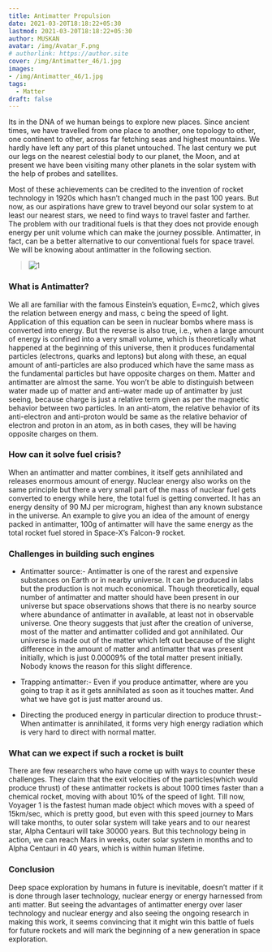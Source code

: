```yaml
---
title: Antimatter Propulsion
date: 2021-03-20T18:18:22+05:30
lastmod: 2021-03-20T18:18:22+05:30
author: MUSKAN
avatar: /img/Avatar_F.png
# authorlink: https://author.site
cover: /img/Antimatter_46/1.jpg
images: 
- /img/Antimatter_46/1.jpg
tags:
  - Matter
draft: false
---
```


Its in the DNA of we human beings to explore new places. Since ancient times, we have travelled from one place to another, one topology to other, one continent to other, across far fetching seas and highest mountains. We hardly have left any part of this planet untouched. The last century we put our legs on the nearest celestial body to our planet, the Moon, and at present we have been visiting many other planets in the solar system with the help of probes and satellites. 

<!--more-->

Most of these achievements can be credited to the invention of rocket technology in 1920s which hasn’t changed much in the past 100 years. But now, as our aspirations have grew to travel beyond our solar system to at least our nearest stars, we need to find ways to travel faster and farther. The problem with our traditional fuels is that they does not provide enough energy per unit volume which can make the journey possible.
Antimatter, in fact, can be a better alternative to our conventional fuels for space travel. We will be knowing about antimatter in the following section.

> ![1](/img/Antimatter_46/1.jpg)

### **What is Antimatter?**

We all are familiar with the famous Einstein’s equation, E=mc2, which gives the relation between energy and mass, c being the speed of light. Application of this equation can be seen in nuclear bombs where mass is converted into energy. But the reverse is also true, i.e., when a large amount of energy is confined into a very small volume, which is theoretically what happened at the beginning of this universe, then it produces fundamental particles (electrons, quarks and leptons) but along with these, an equal amount of anti-particles are also produced which have the same mass as the fundamental particles but have opposite charges on them. Matter and antimatter are almost the same. You won’t be able to distinguish between water made up of matter and anti-water made up of antimatter by just seeing, because charge is just a relative term given as per the magnetic behavior between two particles. In an anti-atom, the relative behavior of its anti-electron and anti-proton would be same as the relative behavior of electron and proton in an atom, as in both cases, they will be having opposite charges on them.

### **How can it solve fuel crisis?**

When an antimatter and matter combines, it itself gets annihilated and releases enormous amount of energy. Nuclear energy also works on the same principle but there a very small part of the mass of nuclear fuel gets converted to energy while here, the total fuel is getting converted. It has an energy density of 90 MJ per microgram, highest than any known substance in the universe. An example to give you an idea of the amount of energy packed in antimatter, 100g of antimatter will have the same energy as the total rocket fuel stored in Space-X’s Falcon-9 rocket.

### **Challenges in building such engines**

- Antimatter source:- Antimatter is one of the rarest and expensive substances on Earth or in nearby universe. It can be produced in labs but the production is not much economical. 
Though theoretically, equal number of antimatter and matter should have been present in our universe but space observations shows that there is no nearby source where abundance of antimatter in available, at least not in observable universe. One theory suggests that just after the creation of universe, most of the matter and antimatter collided and got annihilated. Our universe is made out of the matter which left out because of the slight difference in the amount of matter and antimatter that was present initially, which is just 0.00009% of the total matter present initially. Nobody knows the reason for this slight difference.

- Trapping antimatter:- Even if you produce antimatter, where are you going to trap it as it gets annihilated as soon as it touches matter. And what we have got is just matter around us.

- Directing the produced energy in particular direction to produce thrust:- When antimatter is annihilated, it forms very high energy radiation which is very hard to direct with normal matter.

### **What can we expect if such a rocket is built**

There are few researchers who have come up with ways to counter these challenges. They claim that the exit velocities of the particles(which would produce thrust) of these antimatter rockets is about 1000 times faster than a chemical rocket, moving with about 10% of the speed of light. Till now, Voyager 1 is the fastest human made object which moves with a speed of 15km/sec, which is pretty good, but even with this speed journey to Mars will take months, to outer solar system will take years and to our nearest star, Alpha Centauri will take 30000 years. But this technology being in action, we can reach Mars in weeks, outer solar system in months and to Alpha Centauri in 40 years, which is within human lifetime. 

### **Conclusion**

Deep space exploration by humans in future is inevitable, doesn’t matter if it is done through laser technology, nuclear energy or energy harnessed from anti matter. But seeing the advantages of antimatter energy over laser technology and nuclear energy and also seeing the ongoing research in making this work, it seems convincing that it might win this battle of fuels for future rockets and will mark the beginning of a new generation in space exploration.


